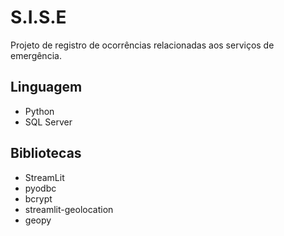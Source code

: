 # **S.I.S.E**

Projeto de registro de ocorrências relacionadas aos serviços de emergência.


## Linguagem

- Python
- SQL Server


## Bibliotecas

- StreamLit
- pyodbc
- bcrypt
- streamlit-geolocation
- geopy
